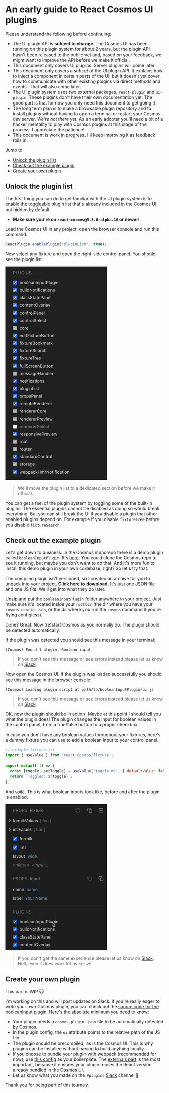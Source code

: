 # An early guide to React Cosmos UI plugins

Please understand the following before continuing:

- The UI plugin API is **subject to change**. The Cosmos UI has been running on this plugin system for about 2 years, but the plugin API hasn't been released to the public yet and, based on your feedback, we might want to improve the API before we make it official.
- This document only covers UI plugins. Server plugins will come later.
- This document only covers a _subset_ of the UI plugin API. It explains how to inject a component in certain parts of the UI, but it doesn't yet cover how to communicate with other existing plugins via direct methods and events – that will also come later.
- The UI plugin system uses two external packages, `react-plugin` and `ui-plugin`. These plugins don't have their own documentation yet. The good part is that for now you only need this document to get going :).
- The long term plan is to make a browsable plugin repository and to install plugins without having to open a terminal or restart your Cosmos dev server. _We're not there yet._ As an early adopter you'll need a bit of a hacker mentality to play with Cosmos plugins at this stage of the process. I appreciate the patience!
- This document is work in progress. I'll keep improving it as feedback rolls in.

Jump to

- [Unlock the plugin list](#unlock-the-plugin-list)
- [Check out the example plugin](#check-out-the-example-plugin)
- [Create your own plugin](#create-your-own-plugin)

## Unlock the plugin list

The first thing you can do to get familiar with the UI plugin system is to enable the toggleable plugin list that's already included in the Cosmos UI, but hidden by default.

- **Make sure you're on `react-cosmos@5.5.0-alpha.10` or newer!**

Load the Cosmos UI in any project, open the browser console and run this command:

```js
ReactPlugin.enablePlugin('pluginList', true);
```

Now select any fixture and open the right-side control panel. You should see the plugin list.

<img src="pluginList.png" alt="Plugin list" height="677"/>

> We'll move the plugin list to a dedicated section before we make it official.

You can get a feel of the plugin system by toggling some of the built-in plugins. The essential plugins cannot be disabled as doing so would break everything. But you can still break the UI if you disable a plugin that other enabled plugins depend on. For example if you disable `fixtureTree` before you disable `fixtureSearch`.

## Check out the example plugin

Let's get down to business. In the Cosmos monorepo there is a demo plugin called `booleanInputPlugin`. It's [here](https://github.com/react-cosmos/react-cosmos/tree/ecd4fae5732134292c978fda86832da24ea055c1/example/booleanInputPlugin). You could clone the Cosmos repo to see it running, but maybe you don't want to do that. And it's more fun to install this demo plugin in your own codebase, right? So let's try that.

The compiled plugin isn't versioned, so I created an archive for you to unpack into your project. **[Click here to download](https://github.com/react-cosmos/react-cosmos/raw/ecd4fae5732134292c978fda86832da24ea055c1/docs/uiPlugins/booleanInputPlugin.zip).** It's just one JSON file and one JS file. We'll get into what they do later.

Unzip and put the `booleanInputPlugin` folder anywhere in your project. Just make sure it's located inside your `rootDir` (the dir where you have your `cosmos.config.json`, or the dir where you run the `cosmos` command if you're flying configless).

Done? Great. Now (re)start Cosmos as you normally do. The plugin should be detected automatically.

If the plugin was detected you should see this message in your terminal:

```
[Cosmos] Found 1 plugin: Boolean input
```

> If you don't see this message or see errors instead please let us know on [Slack](https://react-cosmos.slack.com/join/shared_invite/zt-g9rsalqq-clCoV7DWttVvzO5FAAmVAw).

Now open the Cosmos UI. If the plugin was loaded successfully you should see this message in the browser console:

```
[Cosmos] Loading plugin script at path/to/booleanInputPlugin/ui.js
```

> If you don't see this message or see errors instead please let us know on [Slack](https://react-cosmos.slack.com/join/shared_invite/zt-g9rsalqq-clCoV7DWttVvzO5FAAmVAw).

OK, now the plugin should be in action. Maybe at this point I should tell you what the plugin does! The plugin changes the input for boolean values in the control panel, from a true/false button to a proper checkbox.

In case you don't have any boolean values throughout your fixtures, here's a dummy fixture you can use to add a boolean input to your control panel.

```jsx
// example.fixture.jsx
import { useValue } from 'react-cosmos/fixture';

export default () => {
  const [toggle, setToggle] = useValue('toggle me', { defaultValue: false });
  return `Toggled: ${toggle}`;
};
```

And voilà. This is what boolean inputs look like, before and after the plugin is enabled.

<img src="pluginListToggle.gif" alt="Boolean input plugin" height="463"/>

> If you don't get the same experience please let us know on [Slack](https://react-cosmos.slack.com/join/shared_invite/zt-g9rsalqq-clCoV7DWttVvzO5FAAmVAw). Hell, even it _does_ work let us know!

## Create your own plugin

This part is WIP 🙀

I'm working on this and will post updates on Slack. If you're really eager to write your own Cosmos plugin, you can check out the [source code for the booleanInput plugin](https://github.com/react-cosmos/react-cosmos/tree/ecd4fae5732134292c978fda86832da24ea055c1/example/booleanInputPlugin). Here's the absolute minimum you need to know:

- Your plugin needs a `cosmos.plugin.json` file to be automatically detected by Cosmos.
- In the plugin config, the `ui` attribute points to the relative path of the JS file.
- The plugin should be precompiled, as is the Cosmos UI. This is why plugins can be installed without having to build anything locally.
- If you choose to bundle your plugin with webpack (recommended for now), use [this config](https://github.com/react-cosmos/react-cosmos/blob/ecd4fae5732134292c978fda86832da24ea055c1/example/booleanInputPlugin/webpack.config.js) as your boilerplate. The [externals part](https://github.com/react-cosmos/react-cosmos/blob/ecd4fae5732134292c978fda86832da24ea055c1/example/booleanInputPlugin/webpack.config.js#L21-L25) is the most important, because it ensures your plugin reuses the React version already bundled in the Cosmos UI.
- Let us know what you made on the `#plugins` [Slack](https://react-cosmos.slack.com/join/shared_invite/zt-g9rsalqq-clCoV7DWttVvzO5FAAmVAw) channel 🙏

Thank you for being part of this journey.
